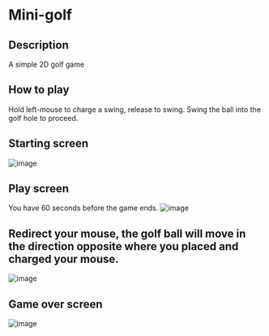 # Mini-golf
## Description
A simple 2D golf game
## How to play
Hold left-mouse to charge a swing, release to swing.
Swing the ball into the golf hole to proceed.

## Starting screen
![image](https://user-images.githubusercontent.com/115354560/235442085-120422f7-4c69-493a-a4d5-c8d9344513fa.png)

## Play screen
You have 60 seconds before the game ends.
![image](https://user-images.githubusercontent.com/115354560/235442144-52a2d260-f1bf-4f1b-86dd-79fb87bdd4b6.png)

## Redirect your mouse, the golf ball will move in the direction opposite where you placed and charged your mouse.
![image](https://user-images.githubusercontent.com/115354560/235442231-062ae76f-82f7-4578-860b-193a58c02da4.png)


## Game over screen
![image](https://user-images.githubusercontent.com/115354560/235442250-a582d326-72cb-4065-8c03-cbbcb209b040.png)
